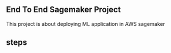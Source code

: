 ## End To End Sagemaker Project

This project is about deploying ML application in AWS sagemaker

## steps ##

